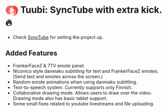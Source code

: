 # <img src="./res/img/favicon.svg" height="40" align="top"> Tuubi: SyncTube with extra kick. 🔥

- Check [SyncTube](https://github.com/RblSb/SyncTube) for setting the project up.

## Added Features

- FrankerFaceZ & 7TV emote panel.
- Niconico style danmaku subtitling for text and FrankerFaceZ emotes. (Send text and emotes across the screen.)
- Random emote animations when using danmaku subtitling.
- Text-to-speech system. Currently supports only Finnish.
- Collaborative drawing mode. Allows users to draw over the video. Drawing mode also has basic tablet support. 
- Some small fixes related to youtube livestreams and file uploading.